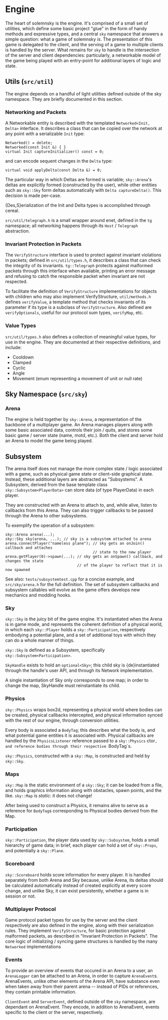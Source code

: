 # Engine

The heart of solemnsky is the engine. It's comprised of a small set of utilities, which
 define some basic project "glue" in the form of handy methods and expressive types,
 and a central `sky` namespace that answers a simple question: what a game of solemnsky 
 *is*. The presentation of this game is delegated to the client, and the serving of a
 game to multiple clients is handled by the server. What remains for `sky` to handle is
 the intersection of the server and client dependencies: particularly, a networkable model 
 of the game being played with an entry-point for additional layers of logic and state. 

## Utils (`src/util`)

The engine depends on a handful of light utilities defined outside of the sky namespace.
 They are briefly documented in this section.

### Networking and Packets

A Networkable entity is described with the templated `Networked<Init, Delta>` interface.
 It describes a class that can be copied over the network at any point with a 
 serializable `Init` type: 

    Networked() = delete;
    Networked(const Init &) { }
    virtual Init captureInitializer() const = 0;
 
and can encode sequent changes in the `Delta` type: 

    virtual void applyDelta(const Delta &) = 0;

The particular way in which Deltas are formed is variable; `sky::Arena`'s deltas are
 explicitly formed (constructed by the user), while other entities such as `sky::Sky`
 form deltas automatically with `Delta captureDelta()`. This decision is made per-case.

{Des,S}erialization of the Init and Delta types is accomplished through cereal. 

`src/util/telegraph.h` is a small wrapper around enet, defined in the `tg` namespace; 
 all networking happens through its `Host` / `Telegraph` abstraction.

### Invariant Protection in Packets

The `VerifyStructure` interface is used to protect against invariant violations in packets;
 defined in `src/util/types.h`, it describes a class that can check the integrity of its 
 invariants. `tg::Telegraph` protects against malformed packets through this interface
 when available, printing an error message and refusing to catch the responsible packet when 
 invariant are not respected.

To facilitate the definition of `VerifyStructure` implementations for objects with children
 who may also implement VerifyStructure, `util/methods.h` defines `verifyValue`, a template
 method that checks invariants of its parameter if its type is a subclass of `VerifyStructure`.
 Also defined are `verifyOptionals`, useful for our protocol sum types, `verifyMap`, etc.

### Value Types

`src/util/types.h` also defines a collection of meaningful value types, for use in the engine.
 They are documented at their respective definitions, and include:

 * Cooldown
 * Clamped
 * Cyclic
 * Angle
 * Movement (enum representing a movement of unit or null rate)

## Sky Namespace (`src/sky`)

### Arena 

The engine is held together by `sky::Arena`, a representation of the backbone of a 
 multiplayer game. An Arena manages players along with some basic associated data, 
 controls their join / quits, and stores some basic game / server state (name, motd, 
 etc.). Both the client and server hold an Arena to model the game being played.

## Subsystem

The arena itself does not manage the more complex state / logic associated
 with a game, such as physical game state or client-side graphical state. Instead,
 these additional layers are abstracted as "Subsystems". A Subsystem, derived from the
 base template class `sky::Subsystem<PlayerData>` can store data (of type PlayerData) in
 each player.
 
They are constructed with an Arena to attach to, and, while alive, listen to
 callbacks from this Arena. They can also trigger callbacks to be passed through the
 Arena to other subsystems.

To exemplify the operation of a subsystem:

    sky::Arena arena(...);
    sky::Sky sky(arena, ...); // sky is a subsystem attached to arena
    arena.connectPlayer("nameless plane"); // sky gets an onJoin() callback and attaches
                                           // state to the new player
    arena.getPlayer(0)->spawn(...); // sky gets an onSpawn() callback, and changes the state
                                    // of the player to reflect that it is now spawned

See also: `tests/subsystemtest.cpp` for a concise example, and `src/sky/arena.h` for
 the full definition. The set of subsystem callbacks and subsystem callables will
 evolve as the game offers develops new mechanics and modding hooks.

### Sky

`sky::Sky` is the juicy bit of the game engine. It's instantiated when the Arena is in
 game mode, and represents the coherent definition of a physical world, in which each
 `sky::Player` holds a `sky::Participation`, respectively embodying a potential plane, 
 and a set of additional toys with which they can do a whole manner of things.

`sky::Sky` is defined as a Subsystem, specifically `sky::Subsystem<Participation>`.

`SkyHandle` exists to hold an `optional<Sky>`; this child sky is {de}instantiated through
 the handle's user API, and through its Network implementation. 

A single instantiation of Sky only corresponds to one map; in order to change the map,
 SkyHandle must reinstantiate its child. 

### Physics

`sky::Physics` wraps box2d, representing a physical world where bodies can be created, 
 physical callbacks intercepted, and physical information synced with the rest of our 
 engine, through conversion utilities.  

Every body is associated a `BodyTag`; this describes what the body is, and what potential
 game entities it is associated with. Physical callbacks are handled by the `PhysicsListener`
 reference passed to a `sky::Physics` ctor`, and reference bodies through their respective
 `BodyTag`s.

`sky::Physics`, constructed with a `sky::Map`, is constructed and held by `sky::Sky`.

### Maps

`sky::Map` is the static environment of a `sky::Sky`; it can be loaded from a file,
 and holds graphics information along with obstacles, spawn points, and the like.
 `sky::Map` is *static*: it does not change! 
 
After being used to construct a Physics, it remains alive to serve as a reference for
 `BodyTag`s corresponding to Physical bodies derived from the Map.

### Participation

`sky::Participation`, the player data used by `sky::Subsystem`, holds a small hierarchy of 
 game data; in brief, each player can hold a set of `sky::Props`, and potentially a
 `sky::Plane`.

### Scoreboard

`sky::Scoreboard` holds score information for every player. It is handled separately from
 both Arena and Sky because, unlike Arena, its deltas should be calculated automatically
 instead of created explicitly at every score change, and unlike Sky, it can exist
 persistently, whether a game is in session or not.

### Multiplayer Protocol

Game protocol packet types for use by the server and the client respectively are also defined
 in the engine, along with their serialization rules. They implement `VerifyStructure`, 
 for basic protection against malformed packets, as described in "Invariant Protection in 
 Packets". The core logic of initializing / syncing game structures is handled by the many
 `Networked` implementations

### Events

To provide an overview of events that occured in an Arena to a user, an `ArenaLogger` can be 
 attached to an Arena, in order to capture `ArenaEvent`s. ArenaEvents, unlike other elements
 of the Arena API, have substance even when taken away from their parent arena -- instead 
 of PIDs or references, they contain printable information.

`ClientEvent` and `ServerEvent`, defined outside of the `sky` namespace, are dependant
 on ArenaEvent. They encode, in addition to ArenaEvent, events specific to the client
 or the server, respectively.


